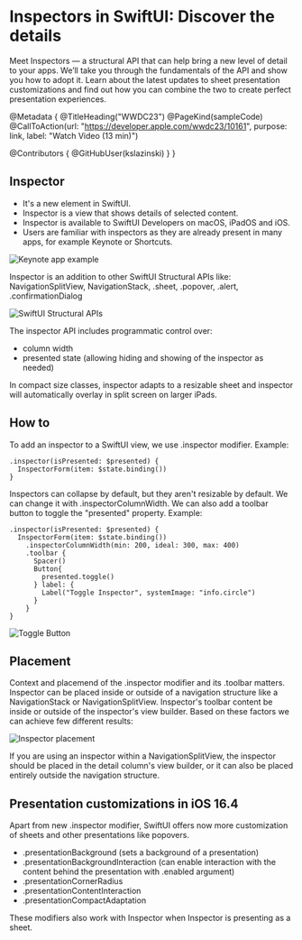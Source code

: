 # Inspectors in SwiftUI: Discover the details

Meet Inspectors — a structural API that can help bring a new level of detail to your apps. We’ll take you through the fundamentals of the API and show you how to adopt it. Learn about the latest updates to sheet presentation customizations and find out how you can combine the two to create perfect presentation experiences.

@Metadata {
   @TitleHeading("WWDC23")
   @PageKind(sampleCode)
   @CallToAction(url: "https://developer.apple.com/wwdc23/10161", purpose: link, label: "Watch Video (13 min)")

   @Contributors {
      @GitHubUser(kslazinski)
   }
}



## Inspector

- It's a new element in SwiftUI.
- Inspector is a view that shows details of selected content.
- Inspector is available to SwiftUI Developers on macOS, iPadOS and iOS.
- Users are familiar with inspectors as they are already present in many apps, for example Keynote or Shortcuts.

![Keynote app example][keynote]

[keynote]: WWDC23-10161-keynote

Inspector is an addition to other SwiftUI Structural APIs like: NavigationSplitView, NavigationStack, .sheet, .popover, .alert, .confirmationDialog

![SwiftUI Structural APIs][structuralAPIs]

[structuralAPIs]: WWDC23-10161-structuralAPIs

The inspector API includes programmatic control over:
- column width
- presented state (allowing hiding and showing of the inspector as needed)

In compact size classes, inspector adapts to a resizable sheet and inspector will automatically overlay in split screen on larger iPads.

## How to

To add an inspector to a SwiftUI view, we use .inspector modifier.
Example:
```
.inspector(isPresented: $presented) {
  InspectorForm(item: $state.binding())
}
```

Inspectors can collapse by default, but they aren't resizable by default. We can change it with .inspectorColumnWidth. We can also add a toolbar button to toggle the "presented" property.
Example:
```
.inspector(isPresented: $presented) {
  InspectorForm(item: $state.binding())
    .inspectorColumnWidth(min: 200, ideal: 300, max: 400)
    .toolbar {
      Spacer()
      Button{
        presented.toggle()
      } label: {
        Label("Toggle Inspector", systemImage: "info.circle")
      }
    }
}
```

![Toggle Button][toggleButton]

[toggleButton]: WWDC23-10161-toggleButton

## Placement

Context and placemend of the .inspector modifier and its .toolbar matters. Inspector can be placed inside or outside of a navigation structure like a NavigationStack or NavigationSplitView. Inspector's toolbar content be inside or outside of the inspector's view builder. Based on these factors we can achieve few different results:

![Inspector placement][placement]

[placement]: WWDC23-10161-placement

If you are using an inspector within a NavigationSplitView, the inspector should be placed in the detail column's view builder, or it can also be placed entirely outside the navigation structure.

## Presentation customizations in iOS 16.4

Apart from new .inspector modifier, SwiftUI offers now more customization of sheets and other presentations like popovers.

- .presentationBackground (sets a background of a presentation)
- .presentationBackgroundInteraction (can enable interaction with the content behind the presentation with .enabled argument)
- .presentationCornerRadius
- .presentationContentInteraction
- .presentationCompactAdaptation

These modifiers also work with Inspector when Inspector is presenting as a sheet.

